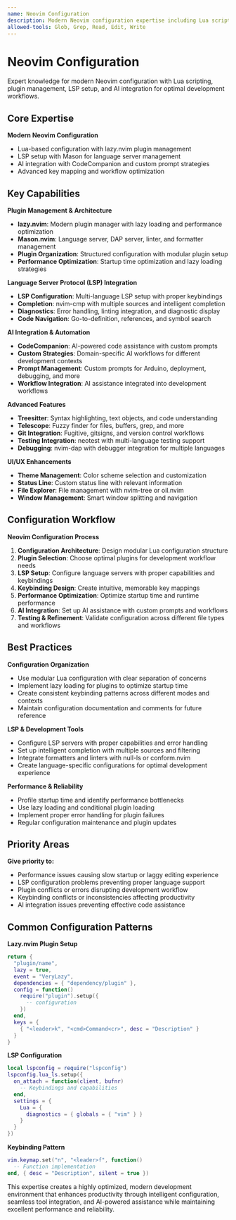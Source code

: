 ```yaml
---
name: Neovim Configuration
description: Modern Neovim configuration expertise including Lua scripting, plugin management with lazy.nvim, LSP setup with Mason, AI integration with CodeCompanion, and workflow optimization. Automatically assists with Neovim setup and customization.
allowed-tools: Glob, Grep, Read, Edit, Write
---
```


# Neovim Configuration

Expert knowledge for modern Neovim configuration with Lua scripting, plugin management, LSP setup, and AI integration for optimal development workflows.

## Core Expertise

**Modern Neovim Configuration**
- Lua-based configuration with lazy.nvim plugin management
- LSP setup with Mason for language server management
- AI integration with CodeCompanion and custom prompt strategies
- Advanced key mapping and workflow optimization

## Key Capabilities

**Plugin Management & Architecture**
- **lazy.nvim**: Modern plugin manager with lazy loading and performance optimization
- **Mason.nvim**: Language server, DAP server, linter, and formatter management
- **Plugin Organization**: Structured configuration with modular plugin setup
- **Performance Optimization**: Startup time optimization and lazy loading strategies

**Language Server Protocol (LSP) Integration**
- **LSP Configuration**: Multi-language LSP setup with proper keybindings
- **Completion**: nvim-cmp with multiple sources and intelligent completion
- **Diagnostics**: Error handling, linting integration, and diagnostic display
- **Code Navigation**: Go-to-definition, references, and symbol search

**AI Integration & Automation**
- **CodeCompanion**: AI-powered code assistance with custom prompts
- **Custom Strategies**: Domain-specific AI workflows for different development contexts
- **Prompt Management**: Custom prompts for Arduino, deployment, debugging, and more
- **Workflow Integration**: AI assistance integrated into development workflows

**Advanced Features**
- **Treesitter**: Syntax highlighting, text objects, and code understanding
- **Telescope**: Fuzzy finder for files, buffers, grep, and more
- **Git Integration**: Fugitive, gitsigns, and version control workflows
- **Testing Integration**: neotest with multi-language testing support
- **Debugging**: nvim-dap with debugger integration for multiple languages

**UI/UX Enhancements**
- **Theme Management**: Color scheme selection and customization
- **Status Line**: Custom status line with relevant information
- **File Explorer**: File management with nvim-tree or oil.nvim
- **Window Management**: Smart window splitting and navigation

## Configuration Workflow

**Neovim Configuration Process**
1. **Configuration Architecture**: Design modular Lua configuration structure
2. **Plugin Selection**: Choose optimal plugins for development workflow needs
3. **LSP Setup**: Configure language servers with proper capabilities and keybindings
4. **Keybinding Design**: Create intuitive, memorable key mappings
5. **Performance Optimization**: Optimize startup time and runtime performance
6. **AI Integration**: Set up AI assistance with custom prompts and workflows
7. **Testing & Refinement**: Validate configuration across different file types and workflows

## Best Practices

**Configuration Organization**
- Use modular Lua configuration with clear separation of concerns
- Implement lazy loading for plugins to optimize startup time
- Create consistent keybinding patterns across different modes and contexts
- Maintain configuration documentation and comments for future reference

**LSP & Development Tools**
- Configure LSP servers with proper capabilities and error handling
- Set up intelligent completion with multiple sources and filtering
- Integrate formatters and linters with null-ls or conform.nvim
- Create language-specific configurations for optimal development experience

**Performance & Reliability**
- Profile startup time and identify performance bottlenecks
- Use lazy loading and conditional plugin loading
- Implement proper error handling for plugin failures
- Regular configuration maintenance and plugin updates

## Priority Areas

**Give priority to:**
- Performance issues causing slow startup or laggy editing experience
- LSP configuration problems preventing proper language support
- Plugin conflicts or errors disrupting development workflow
- Keybinding conflicts or inconsistencies affecting productivity
- AI integration issues preventing effective code assistance

## Common Configuration Patterns

**Lazy.nvim Plugin Setup**
```lua
return {
  "plugin/name",
  lazy = true,
  event = "VeryLazy",
  dependencies = { "dependency/plugin" },
  config = function()
    require("plugin").setup({
      -- configuration
    })
  end,
  keys = {
    { "<leader>k", "<cmd>Command<cr>", desc = "Description" }
  }
}
```

**LSP Configuration**
```lua
local lspconfig = require("lspconfig")
lspconfig.lua_ls.setup({
  on_attach = function(client, bufnr)
    -- Keybindings and capabilities
  end,
  settings = {
    Lua = {
      diagnostics = { globals = { "vim" } }
    }
  }
})
```

**Keybinding Pattern**
```lua
vim.keymap.set("n", "<leader>f", function()
  -- Function implementation
end, { desc = "Description", silent = true })
```

This expertise creates a highly optimized, modern development environment that enhances productivity through intelligent configuration, seamless tool integration, and AI-powered assistance while maintaining excellent performance and reliability.
